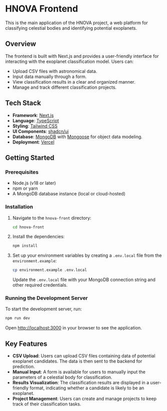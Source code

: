 # HNOVA Frontend

This is the main application of the HNOVA project, a web platform for classifying celestial bodies and identifying potential exoplanets.

## Overview

The frontend is built with Next.js and provides a user-friendly interface for interacting with the exoplanet classification model. Users can:
- Upload CSV files with astronomical data.
- Input data manually through a form.
- View classification results in a clear and organized manner.
- Manage and track different classification projects.

## Tech Stack

- **Framework**: [Next.js](https://nextjs.org/)
- **Language**: [TypeScript](https://www.typescriptlang.org/)
- **Styling**: [Tailwind CSS](https://tailwindcss.com/)
- **UI Components**: [shadcn/ui](https://ui.shadcn.com/)
- **Database**: [MongoDB](https://www.mongodb.com/) with [Mongoose](https://mongoosejs.com/) for object data modeling.
- **Deployment**: [Vercel](https://vercel.com/)

## Getting Started

### Prerequisites

- Node.js (v18 or later)
- npm or yarn
- A MongoDB database instance (local or cloud-hosted)

### Installation

1.  Navigate to the `hnova-front` directory:
    ```bash
    cd hnova-front
    ```

2.  Install the dependencies:
    ```bash
    npm install
    ```

3.  Set up your environment variables by creating a `.env.local` file from the `environment.example`:
    ```bash
    cp environment.example .env.local
    ```
    Update the `.env.local` file with your MongoDB connection string and other required credentials.

### Running the Development Server

To start the development server, run:
```bash
npm run dev
```
Open [http://localhost:3000](http://localhost:3000) in your browser to see the application.

## Key Features

- **CSV Upload**: Users can upload CSV files containing data of potential exoplanet candidates. The data is then sent to the backend for prediction.
- **Manual Input**: A form is available for users to manually input the parameters of a celestial body for classification.
- **Results Visualization**: The classification results are displayed in a user-friendly format, indicating whether a candidate is likely to be an exoplanet.
- **Project Management**: Users can create and manage projects to keep track of their classification tasks.
